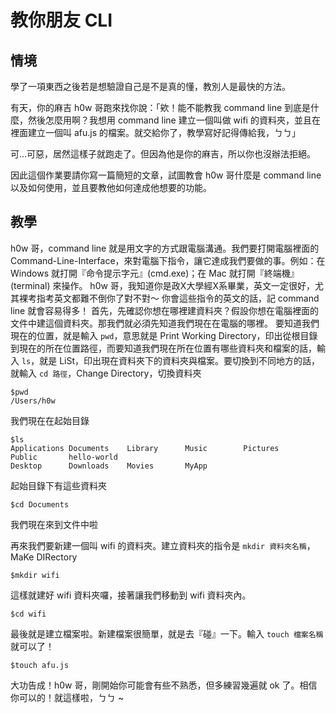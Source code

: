 # 教你朋友 CLI
## 情境
學了一項東西之後若是想驗證自己是不是真的懂，教別人是最快的方法。

有天，你的麻吉 h0w 哥跑來找你說：「欸！能不能教我 command line 到底是什麼，然後怎麼用啊？我想用 command line 建立一個叫做 wifi 的資料夾，並且在裡面建立一個叫 afu.js 的檔案。就交給你了，教學寫好記得傳給我，ㄅㄅ」

可...可惡，居然這樣子就跑走了。但因為他是你的麻吉，所以你也沒辦法拒絕。

因此這個作業要請你寫一篇簡短的文章，試圖教會 h0w 哥什麼是 command line 以及如何使用，並且要教他如何達成他想要的功能。

## 教學
h0w 哥，command line 就是用文字的方式跟電腦溝通。我們要打開電腦裡面的 Command-Line-Interface，來對電腦下指令，讓它達成我們要做的事。例如：在 Windows 就打開『命令提示字元』(cmd.exe)；在 Mac 就打開『終端機』(terminal) 來操作。
h0w 哥，我知道你是政X大學經X系畢業，英文一定很好，尤其裸考指考英文都難不倒你了對不對～ 你會這些指令的英文的話，記 command line 就會容易得多！
首先，先確認你想在哪裡建資料夾？假設你想在電腦裡面的文件中建這個資料夾。那我們就必須先知道我們現在在電腦的哪裡。
要知道我們現在的位置，就是輸入 `pwd`，意思就是 Print Working Directory，印出從根目錄到現在的所在位置路徑，而要知道我們現在所在位置有哪些資料夾和檔案的話，輸入 `ls`，就是 LiSt，印出現在資料夾下的資料夾與檔案。要切換到不同地方的話，就輸入 `cd 路徑`，Change Directory，切換資料夾

```
$pwd
/Users/h0w
```
我們現在在起始目錄

```
$ls
Applications Documents    Library      Music        Pictures     Public       hello-world
Desktop      Downloads    Movies       MyApp
```
起始目錄下有這些資料夾

```
$cd Documents
```
我們現在來到文件中啦

再來我們要新建一個叫 wifi 的資料夾。建立資料夾的指令是 `mkdir 資料夾名稱`，MaKe DIRectory

```
$mkdir wifi
```
這樣就建好 wifi 資料夾囉，接著讓我們移動到 wifi 資料夾內。

```
$cd wifi
```
最後就是建立檔案啦。新建檔案很簡單，就是去『碰』一下。輸入 `touch 檔案名稱` 就可以了！

```
$touch afu.js
```
大功告成！h0w 哥，剛開始你可能會有些不熟悉，但多練習幾遍就 ok 了。相信你可以的！就這樣啦，ㄅㄅ ~
